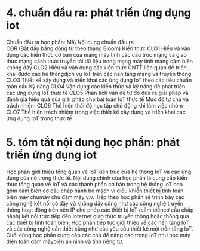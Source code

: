 # 4. chuẩn đầu ra: phát triển ứng dụng iot
Chuẩn đầu ra học phần: Mã\ Nội dung chuẩn đầu ra\
CĐR (Bắt đầu bằng động từ theo thang Bloom) Kiến thức
CLO1 Hiểu và vận dụng các kiến thức cơ bản của mạng máy tính các cấu trúc mạng và giao thức mạng cách thức truyền tải dữ liệu trong mạng máy tính mạng cảm biến không dây
CLO2 Hiểu và vận dụng các kiến thức CNTT liên quan để triển khai được các hệ thốngdịch vụ IoT trên các nền tảng mạng và truyền thông
CLO3 Thiết kế xây dựng và triển khai các ứng dụng IoT theo các tiêu chuẩn toàn cầu
Kỹ năng
CLO4 Vận dụng các kiến thức và kỹ năng để phát triển các ứng dụng IoT thực tế
CLO5 Phân tích vấn đề từ đó đưa ra giải pháp và đánh giá hiệu quả của giải pháp cho bài toán IoT thực tế
Mức độ tự chủ và trách nhiệm
CLO6 Thể hiện thái độ học tập chủ động khi làm việc nhóm
CLO7 Thể hiện trách nhiệm trong việc thiết kế xây dựng và triển khai các ứng dụng IoT trong thực tế
# 5. tóm tắt nội dung học phần: phát triển ứng dụng iot
Học phần giới thiệu tổng quan về IoT kiến trúc của hệ thống IoT và các ứng dụng của nó trong thực tế. Nội dung chính của học phần là cung cấp kiến thức tổng quan về IoT và các thành phần cơ bản trong hệ thống IoT bao gồm cảm biến cơ cấu chấp hành bo mạch vi điều khiển thiết bị tính toán biên máy chủmáy chủ đám mây v.v. Tiếp theo học phần sẽ trình bày các công nghệ kết nối có dây và không dây cũng như các công nghệ truyền thông hoạt động trên nền IP cho phép các thiết bị IoT (cảm biếncơ cấu chấp hành) kết nối trực tiếp đến Internet giao thức truyền thông hoặc thông qua các thiết bị tính toán biên. Học phần tiếp tục giới thiệu về các nền tảng IoT và các công nghệ cần thiết cũng như các yêu cầu thiết kế một nền tảng IoT. Cuối cùng học phần cung cấp các chủ đề nâng cao trong IoT như học máy điện toán đám mâybiên an ninh và tính riêng tư.
